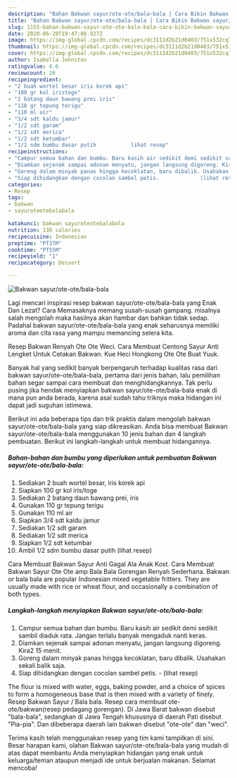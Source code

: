 ```yaml
---
description: "Bahan Bakwan sayur/ote-ote/bala-bala | Cara Bikin Bakwan sayur/ote-ote/bala-bala Yang Enak dan Simpel"
title: "Bahan Bakwan sayur/ote-ote/bala-bala | Cara Bikin Bakwan sayur/ote-ote/bala-bala Yang Enak dan Simpel"
slug: 1155-bahan-bakwan-sayur-ote-ote-bala-bala-cara-bikin-bakwan-sayur-ote-ote-bala-bala-yang-enak-dan-simpel
date: 2020-06-20T19:47:08.927Z
image: https://img-global.cpcdn.com/recipes/dc3111d2b21d0403/751x532cq70/bakwan-sayurote-otebala-bala-foto-resep-utama.jpg
thumbnail: https://img-global.cpcdn.com/recipes/dc3111d2b21d0403/751x532cq70/bakwan-sayurote-otebala-bala-foto-resep-utama.jpg
cover: https://img-global.cpcdn.com/recipes/dc3111d2b21d0403/751x532cq70/bakwan-sayurote-otebala-bala-foto-resep-utama.jpg
author: Isabella Johnston
ratingvalue: 4.6
reviewcount: 10
recipeingredient:
- "2 buah wortel besar iris korek api"
- "100 gr kol iristoge"
- "2 batang daun bawang prei iris"
- "110 gr tepung terigu"
- "110 ml air"
- "3/4 sdt kaldu jamur"
- "1/2 sdt garam"
- "1/2 sdt merica"
- "1/2 sdt ketumbar"
- "1/2 sdm bumbu dasar putih           lihat resep"
recipeinstructions:
- "Campur semua bahan dan bumbu. Baru kasih air sedikit demi sedikit sambil diaduk rata. Jangan terlalu banyak mengaduk nanti keras."
- "Diamkan sejenak sampai adonan menyatu, jangan langsung digoreng. Kira2 15 menit."
- "Goreng dalam minyak panas hingga kecoklatan, baru dibalik. Usahakan sekali balik saja."
- "Siap dihidangkan dengan cocolan sambel petis.             (lihat resep)"
categories:
- Resep
tags:
- bakwan
- sayuroteotebalabala

katakunci: bakwan sayuroteotebalabala 
nutrition: 138 calories
recipecuisine: Indonesian
preptime: "PT37M"
cooktime: "PT55M"
recipeyield: "1"
recipecategory: Dessert

---
```



![Bakwan sayur/ote-ote/bala-bala](https://img-global.cpcdn.com/recipes/dc3111d2b21d0403/751x532cq70/bakwan-sayurote-otebala-bala-foto-resep-utama.jpg)

Lagi mencari inspirasi resep bakwan sayur/ote-ote/bala-bala yang Enak Dan Lezat? Cara Memasaknya memang susah-susah gampang. misalnya salah mengolah maka hasilnya akan hambar dan bahkan tidak sedap. Padahal bakwan sayur/ote-ote/bala-bala yang enak seharusnya memiliki aroma dan cita rasa yang mampu memancing selera kita.

Resep Bakwan Renyah Ote Ote Weci. Cara Membuat Centong Sayur Anti Lengket Untuk Cetakan Bakwan. Kue Heci Hongkong Ote Ote Buat Yuuk.

Banyak hal yang sedikit banyak berpengaruh terhadap kualitas rasa dari bakwan sayur/ote-ote/bala-bala, pertama dari jenis bahan, lalu pemilihan bahan segar sampai cara membuat dan menghidangkannya. Tak perlu pusing jika hendak menyiapkan bakwan sayur/ote-ote/bala-bala enak di mana pun anda berada, karena asal sudah tahu triknya maka hidangan ini dapat jadi suguhan istimewa.


Berikut ini ada beberapa tips dan trik praktis dalam mengolah bakwan sayur/ote-ote/bala-bala yang siap dikreasikan. Anda bisa membuat Bakwan sayur/ote-ote/bala-bala menggunakan 10 jenis bahan dan 4 langkah pembuatan. Berikut ini langkah-langkah untuk membuat hidangannya.

<!--inarticleads1-->

##### Bahan-bahan dan bumbu yang diperlukan untuk pembuatan Bakwan sayur/ote-ote/bala-bala:

1. Sediakan 2 buah wortel besar, iris korek api
1. Siapkan 100 gr kol iris/toge
1. Sediakan 2 batang daun bawang prei, iris
1. Gunakan 110 gr tepung terigu
1. Gunakan 110 ml air
1. Siapkan 3/4 sdt kaldu jamur
1. Sediakan 1/2 sdt garam
1. Sediakan 1/2 sdt merica
1. Siapkan 1/2 sdt ketumbar
1. Ambil 1/2 sdm bumbu dasar putih           (lihat resep)


Cara Membuat Bakwan Sayur Anti Gagal Ala Anak Kost. Cara Membuat Bakwan Sayur Ote Ote amp Bala Bala Gorengan Renyah Sederhana. Bakwan or bala bala are popular Indonesian mixed vegetable fritters. They are usually made with rice or wheat flour, and occasionally a combination of both types. 

<!--inarticleads2-->

##### Langkah-langkah menyiapkan Bakwan sayur/ote-ote/bala-bala:

1. Campur semua bahan dan bumbu. Baru kasih air sedikit demi sedikit sambil diaduk rata. Jangan terlalu banyak mengaduk nanti keras.
1. Diamkan sejenak sampai adonan menyatu, jangan langsung digoreng. Kira2 15 menit.
1. Goreng dalam minyak panas hingga kecoklatan, baru dibalik. Usahakan sekali balik saja.
1. Siap dihidangkan dengan cocolan sambel petis. -             (lihat resep)


The flour is mixed with water, eggs, baking powder, and a choice of spices to form a homogeneous base that is then mixed with a variety of finely. Resep Bakwan Sayur / Bala bala. Resep cara membuat ote-ote/bakwan(resep pedagang gorengan). Di Jawa Barat bakwan disebut &#34;bala-bala&#34;, sedangkan di Jawa Tengah khususnya di daerah Pati disebut &#34;Pia-pia&#34;. Dan dibeberapa daerah lain bakwan disebut &#34;ote-ote&#34; dan &#34;weci&#34;. 

Terima kasih telah menggunakan resep yang tim kami tampilkan di sini. Besar harapan kami, olahan Bakwan sayur/ote-ote/bala-bala yang mudah di atas dapat membantu Anda menyiapkan hidangan yang enak untuk keluarga/teman ataupun menjadi ide untuk berjualan makanan. Selamat mencoba!
